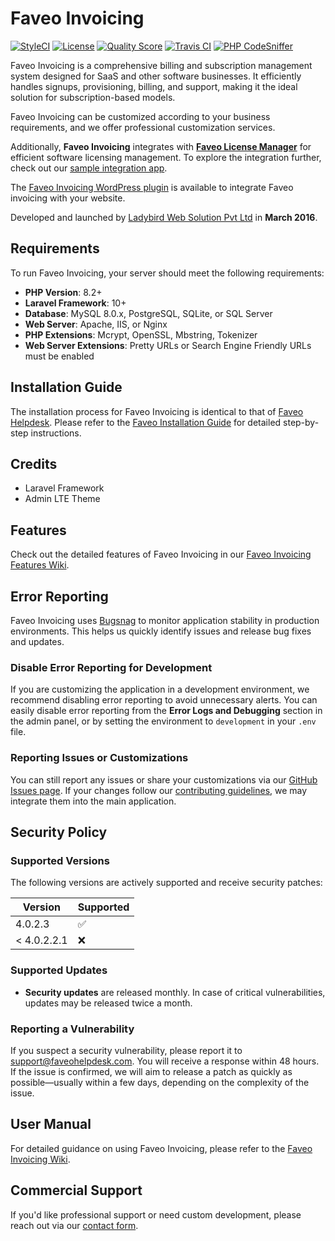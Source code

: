 # Faveo Invoicing

[![StyleCI](https://styleci.io/repos/51429040/shield)](https://styleci.io/repos/51429040) [![License](https://img.shields.io/badge/License-OSL-blue.svg)](https://opensource.org/licenses/OSL)  [![Quality Score](https://scrutinizer-ci.com/g/ladybirdweb/agorainvoicing/badges/quality-score.png?b=development)](https://scrutinizer-ci.com/g/ladybirdweb/agorainvoicing)  [![Travis CI](https://travis-ci.org/ladybirdweb/agora-invoicing-community.svg?branch=development)](https://travis-ci.org/ladybirdweb/agora-invoicing-community)  [![PHP CodeSniffer](http://squizlabs.github.io/PHP_CodeSniffer/analysis/ladybirdweb/agorainvoicing/grade.svg)](http://squizlabs.github.io/PHP_CodeSniffer/analysis/ladybirdweb/agorainvoicing/index.html)

Faveo Invoicing is a comprehensive billing and subscription management system designed for SaaS and other software businesses. It efficiently handles signups, provisioning, billing, and support, making it the ideal solution for subscription-based models.

Faveo Invoicing can be customized according to your business requirements, and we offer professional customization services.

Additionally, **Faveo Invoicing** integrates with **[Faveo License Manager](https://github.com/ladybirdweb/faveo-license-manager)** for efficient software licensing management. To explore the integration further, check out our [sample integration app](https://github.com/ladybirdweb/faveo-integration-sample).

The [Faveo Invoicing WordPress plugin](https://github.com/ladybirdweb/Faveo-Invoicing-Wordpress-Plugin) is available to integrate Faveo invoicing with your website.

Developed and launched by [Ladybird Web Solution Pvt Ltd](http://www.ladybirdweb.com/) in **March 2016**.

## Requirements

To run Faveo Invoicing, your server should meet the following requirements:

- **PHP Version**: 8.2+
- **Laravel Framework**: 10+
- **Database**: MySQL 8.0.x, PostgreSQL, SQLite, or SQL Server
- **Web Server**: Apache, IIS, or Nginx
- **PHP Extensions**: Mcrypt, OpenSSL, Mbstring, Tokenizer
- **Web Server Extensions**: Pretty URLs or Search Engine Friendly URLs must be enabled

## Installation Guide

The installation process for Faveo Invoicing is identical to that of [Faveo Helpdesk](https://www.faveohelpdesk.com/). Please refer to the [Faveo Installation Guide](https://docs.faveohelpdesk.com/) for detailed step-by-step instructions.

## Credits

- Laravel Framework
- Admin LTE Theme

## Features

Check out the detailed features of Faveo Invoicing in our [Faveo Invoicing Features Wiki](https://github.com/ladybirdweb/faveo-invoicing-community/wiki/Faveo-Features).

## Error Reporting

Faveo Invoicing uses [Bugsnag](https://www.bugsnag.com/) to monitor application stability in production environments. This helps us quickly identify issues and release bug fixes and updates.

### Disable Error Reporting for Development
If you are customizing the application in a development environment, we recommend disabling error reporting to avoid unnecessary alerts. You can easily disable error reporting from the **Error Logs and Debugging** section in the admin panel, or by setting the environment to `development` in your `.env` file.

### Reporting Issues or Customizations
You can still report any issues or share your customizations via our [GitHub Issues page](https://github.com/ladybirdweb/faveo-invoicing-community/issues). If your changes follow our [contributing guidelines](https://github.com/ladybirdweb/faveo-invoicing-community/blob/development/CONTRIBUTING.md), we may integrate them into the main application.

## Security Policy

### Supported Versions

The following versions are actively supported and receive security patches:

| Version     | Supported          |
|-------------|--------------------|
| 4.0.2.3     | :white_check_mark: |
| < 4.0.2.2.1 | :x:                |

### Supported Updates

- **Security updates** are released monthly. In case of critical vulnerabilities, updates may be released twice a month.

### Reporting a Vulnerability

If you suspect a security vulnerability, please report it to [support@faveohelpdesk.com](mailto:support@faveohelpdesk.com). You will receive a response within 48 hours. If the issue is confirmed, we will aim to release a patch as quickly as possible—usually within a few days, depending on the complexity of the issue.

## User Manual

For detailed guidance on using Faveo Invoicing, please refer to the [Faveo Invoicing Wiki](https://github.com/ladybirdweb/faveo-invoicing-community/wiki).

## Commercial Support

If you'd like professional support or need custom development, please reach out via our [contact form](https://www.faveohelpdesk.com/contact-us/).